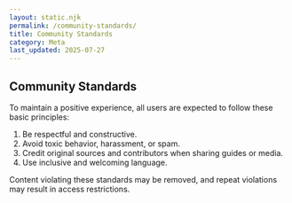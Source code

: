 ```yaml
---
layout: static.njk
permalink: /community-standards/
title: Community Standards
category: Meta
last_updated: 2025-07-27
---
```


## Community Standards

To maintain a positive experience, all users are expected to follow these basic principles:

1. Be respectful and constructive.
2. Avoid toxic behavior, harassment, or spam.
3. Credit original sources and contributors when sharing guides or media.
4. Use inclusive and welcoming language.

Content violating these standards may be removed, and repeat violations may result in access restrictions.
